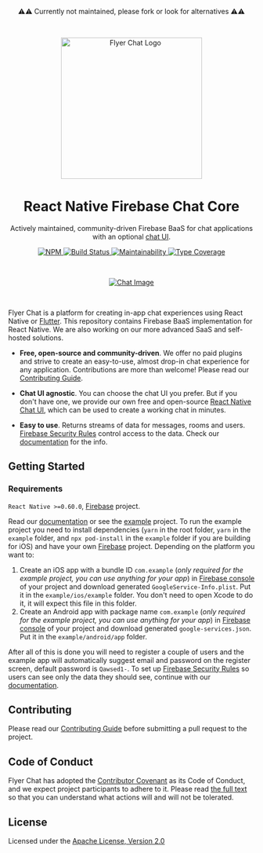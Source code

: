 <p align="center">
  ⚠️⚠️ Currently not maintained, please fork or look for alternatives ⚠️⚠️
</p>

<br>

<p align="center">
  <a href="https://flyer.chat">
    <img src="https://flyer.chat/assets/logo-dark.svg" width="288px" alt="Flyer Chat Logo" />
  </a>
</p>

<h1 align="center">React Native Firebase Chat Core</h1>

<p align="center">
  Actively maintained, community-driven Firebase BaaS for chat applications with an optional <a href="https://github.com/flyerhq/react-native-chat-ui">chat UI</a>.
</p>

<p align="center">
  <a href="https://www.npmjs.com/package/@flyerhq/react-native-firebase-chat-core">
    <img alt="NPM" src="https://img.shields.io/npm/v/@flyerhq/react-native-firebase-chat-core" />
  </a>
  <a href="https://github.com/flyerhq/react-native-firebase-chat-core/actions?query=workflow%3Abuild">
    <img alt="Build Status" src="https://github.com/flyerhq/react-native-firebase-chat-core/workflows/build/badge.svg" />
  </a>
  <a href="https://codeclimate.com/github/flyerhq/react-native-firebase-chat-core/maintainability">
    <img alt="Maintainability" src="https://api.codeclimate.com/v1/badges/73f70df60ed1212e64cf/maintainability" />
  </a>
  <a href="https://github.com/plantain-00/type-coverage">
    <img alt="Type Coverage" src="https://img.shields.io/badge/dynamic/json.svg?label=type-coverage&suffix=%&query=$.typeCoverage.is&uri=https%3A%2F%2Fraw.githubusercontent.com%2Fflyerhq%2Freact-native-firebase-chat-core%2Fmain%2Fpackage.json" />
  </a>
</p>

<br>

<p align="center">
  <a href="https://flyer.chat">
    <img alt="Chat Image" src="https://user-images.githubusercontent.com/14123304/121787953-a6121500-cbc9-11eb-83ff-db0435d2cd57.png" />
  </a>
</p>

<br>

Flyer Chat is a platform for creating in-app chat experiences using React Native or [Flutter](https://github.com/flyerhq/flutter_firebase_chat_core). This repository contains Firebase BaaS implementation for React Native. We are also working on our more advanced SaaS and self-hosted solutions.

* **Free, open-source and community-driven**. We offer no paid plugins and strive to create an easy-to-use, almost drop-in chat experience for any application. Contributions are more than welcome! Please read our [Contributing Guide](CONTRIBUTING.md).

* **Chat UI agnostic**. You can choose the chat UI you prefer. But if you don't have one, we provide our own free and open-source [React Native Chat UI](https://github.com/flyerhq/react-native-chat-ui), which can be used to create a working chat in minutes.

* **Easy to use**. Returns streams of data for messages, rooms and users. [Firebase Security Rules](https://firebase.google.com/docs/rules) control access to the data. Check our [documentation](https://docs.flyer.chat/react-native/firebase/firebase-overview) for the info.

## Getting Started

### Requirements

`React Native >=0.60.0`, [Firebase](https://firebase.google.com) project.

Read our [documentation](https://docs.flyer.chat/react-native/firebase/firebase-overview) or see the [example](https://github.com/flyerhq/react-native-firebase-chat-core/tree/main/example) project. To run the example project you need to install dependencies (`yarn` in the root folder, `yarn` in the `example` folder, and `npx pod-install` in the `example` folder if you are building for iOS) and have your own [Firebase](https://firebase.google.com) project. Depending on the platform you want to:

1. Create an iOS app with a bundle ID `com.example` (*only required for the example project, you can use anything for your app*) in [Firebase console](https://console.firebase.google.com) of your project and download generated `GoogleService-Info.plist`. Put it in the `example/ios/example` folder. You don't need to open Xcode to do it, it will expect this file in this folder.
2. Create an Android app with package name `com.example` (*only required for the example project, you can use anything for your app*) in [Firebase console](https://console.firebase.google.com) of your project and download generated `google-services.json`. Put it in the `example/android/app` folder.

After all of this is done you will need to register a couple of users and the example app will automatically suggest email and password on the register screen, default password is `Qawsed1-`. To set up [Firebase Security Rules](https://firebase.google.com/docs/rules) so users can see only the data they should see, continue with our [documentation](https://docs.flyer.chat/react-native/firebase/firebase-rules).

## Contributing

Please read our [Contributing Guide](CONTRIBUTING.md) before submitting a pull request to the project.

## Code of Conduct

Flyer Chat has adopted the [Contributor Covenant](https://www.contributor-covenant.org) as its Code of Conduct, and we expect project participants to adhere to it. Please read [the full text](CODE_OF_CONDUCT.md) so that you can understand what actions will and will not be tolerated.

## License

Licensed under the [Apache License, Version 2.0](LICENSE)
